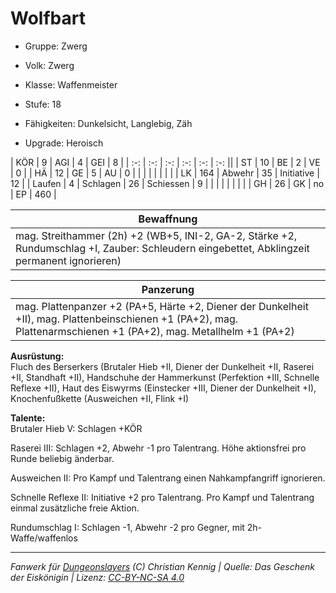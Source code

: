 # Wolfbart  
- Gruppe: Zwerg  
- Volk: Zwerg  
- Klasse: Waffenmeister  
- Stufe: 18  
- Fähigkeiten: Dunkelsicht, Langlebig, Zäh  

- Upgrade: Heroisch  

| KÖR    | 9   | AGI      | 4  | GEI        | 8   |
| :-: | :-: | :-: | :-: | :-: | :-: ||
| ST     | 10  | BE       | 2  | VE         | 0   |
| HÄ     | 12  | GE       | 5  | AU         | 0   |
|        |     |          |    |            |     |
| LK     | 164 | Abwehr   | 35 | Initiative | 12  |
| Laufen | 4   | Schlagen | 26 | Schiessen  | 9   |
|        |     |          |    |            |     |
| GH     | 26  | GK       | no | EP         | 460 |


| Bewaffnung |
| --- |
| mag. Streithammer (2h) +2 (WB+5, INI-2, GA-2, Stärke +2, Rundumschlag +I, Zauber: Schleudern eingebettet, Abklingzeit permanent ignorieren) |


| Panzerung |
| --- |
| mag. Plattenpanzer +2 (PA+5, Härte +2, Diener der Dunkelheit +II), mag. Plattenbeinschienen +1 (PA+2), mag. Plattenarmschienen +1 (PA+2), mag. Metallhelm +1 (PA+2) |


**Ausrüstung:**  
Fluch des Berserkers (Brutaler Hieb +II, Diener der Dunkelheit +II, Raserei +II, Standhaft +II), Handschuhe der Hammerkunst (Perfektion +III, Schnelle Reflexe +II), Haut des Eiswyrms (Einstecker +III, Diener der Dunkelheit +I), Knochenfußkette (Ausweichen +II, Flink +I)

**Talente:**  
Brutaler Hieb V: Schlagen +KÖR

Raserei III: Schlagen +2, Abwehr -1 pro Talentrang. Höhe aktionsfrei pro Runde beliebig änderbar.

Ausweichen II: Pro Kampf und Talentrang einen Nahkampfangriff ignorieren.

Schnelle Reflexe II: Initiative +2 pro Talentrang. Pro Kampf und Talentrang einmal zusätzliche freie Aktion.

Rundumschlag I: Schlagen -1, Abwehr -2 pro Gegner, mit 2h-Waffe/waffenlos





___
*Fanwerk für [Dungeonslayers](https://www.dungeonslayers.net/) (C) Christian Kennig | Quelle: Das Geschenk der Eiskönigin | Lizenz: [CC-BY-NC-SA 4.0](https://creativecommons.org/licenses/by-nc-sa/4.0/deed.de)*